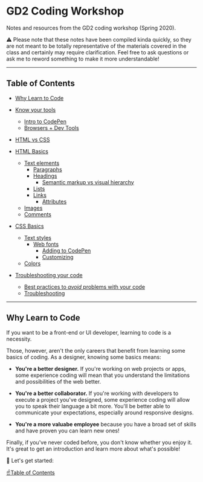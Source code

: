 # GD2 Coding Workshop
Notes and resources from the GD2 coding workshop (Spring 2020).

⚠️ Please note that these notes have been compiled kinda quickly, so they are not meant to be totally representative of the materials covered in the class and certainly may require clarification. Feel free to ask questions or ask me to reword something to make it more understandable!


---

## Table of Contents

* [Why Learn to Code](README.md#why-learn-to-code)

* [Know your tools](tools.md)
  * [Intro to CodePen](tools.md#intro-to-codepen)
  * [Browsers + Dev Tools](tools.md#browsers--dev-tools)

* [HTML vs CSS](html-vs-css.md)

* [HTML Basics](html-basics.md)
   * [Text elements](html-basics.md#text-elements)
      * [Paragraphs](html-basics.md#paragraphs)
      * [Headings](html-basics.md#headings)
         * [Semantic markup vs visual hierarchy](html-basics.md#semantic-markup-vs-visual-hierarchy)
      * [Lists](html-basics.md#lists)
      * [Links](html-basics.md#links)
         * [Attributes](html-basics.md#attributes)
   * [Images](html-basics.md#images)
   * [Comments](html-basics.md#comments)

* [CSS Basics](css-basics.md#css-basics)
  * [Text styles](css-basics.md#text-styles)
      * [Web fonts](css-basics.md#web-fonts)
        * [Adding to CodePen](css-basics.md#adding-to-codepen)
        * [Customizing](css-basics.md#customizing)
  * [Colors](css-basics.md#colors)

* [Troubleshooting your code](troubleshooting.md)
   * [Best practices to <em>avoid</em> problems with your code](troubleshooting.md#best-practices-to-avoid-problems-with-your-code)
   * [Troubleshooting](troubleshooting.md#troubleshooting)

---

## Why Learn to Code

If you want to be a front-end or UI developer, learning to code is a necessity.

Those, however, aren't the only careers that benefit from learning some basics of coding. As a designer, knowing some basics means:

- **You're a better designer.** If you're working on web projects or apps, some experience coding will mean that you understand the limitations and possibilities of the web better.

- **You're a better collaborator.** If you're working with developers to execute a project you've designed, some experience coding will allow you to speak their language a bit more. You'll be better able to communicate your expectations, especially around responsive designs.

- **You're a more valuabe employee** because you have a broad set of skills and have proven you can learn new ones!

Finally, if you've never coded before, you don't know whether you enjoy it. It's great to get an introduction and learn more about what's possible!

🎉 Let's get started:

[☝️Table of Contents](#table-of-contents)
